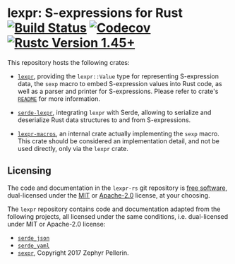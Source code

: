 # lexpr: S-expressions for Rust [![Build Status]][gh-actions] [![Codecov]][codecov] [![Rustc Version 1.45+]][rustc]

[Build Status]: https://github.com/rotty/lexpr-rs/workflows/CI/badge.svg
[gh-actions]: https://github.com/rotty/lexpr-rs/actions
[codecov]: https://codecov.io/github/rotty/lexpr-rs/coverage.svg?branch=master
[Rustc Version 1.45+]: https://img.shields.io/badge/rustc-1.45+-lightgray.svg
[rustc]: https://blog.rust-lang.org/2020/07/16/Rust-1.45.0.html

This repository hosts the following crates:

- [`lexpr`](./lexpr), providing the `lexpr::Value` type for
  representing S-expression data, the `sexp` macro to embed
  S-expression values into Rust code, as well as a parser and printer
  for S-expressions. Please refer to crate's
  [`README`](./lexpr/README.md) for more information.

- [`serde-lexpr`](./serde-lexpr), integrating `lexpr` with Serde,
  allowing to serialize and deserialize Rust data structures to and
  from S-expressions.

- [`lexpr-macros`](./lexpr-macros), an internal crate actually
  implementing the `sexp` macro. This crate should be considered an
  implementation detail, and not be used directly, only via the
  `lexpr` crate.

## Licensing

The code and documentation in the `lexpr-rs` git repository is [free
software](https://www.gnu.org/philosophy/free-sw.html), dual-licensed
under the [MIT](./LICENSE-MIT) or [Apache-2.0](./LICENSE-APACHE)
license, at your choosing.

The `lexpr` repository contains code and documentation adapted from
the following projects, all licensed under the same conditions,
i.e. dual-licensed under MIT or Apache-2.0 license:

- [`serde_json`](https://github.com/serde-rs/json)
- [`serde_yaml`](https://github.com/dtolnay/serde-yaml)
- [`sexpr`](https://github.com/zv/sexpr), Copyright 2017 Zephyr
  Pellerin.
